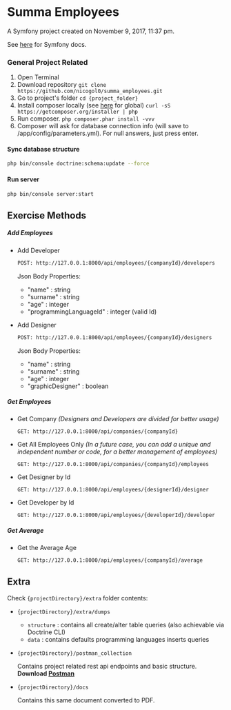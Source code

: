 Summa Employees
===============

A Symfony project created on November 9, 2017, 11:37 pm.

See [here](http://symfony.com/doc/current/index.html) for Symfony docs.


### General Project Related
1. Open Terminal
2. Download repository
`git clone https://github.com/nicogol0/summa_employees.git`
3. Go to project's folder
`cd {project_folder}`
4. Install composer locally (see [here](https://www.digitalocean.com/community/tutorials/how-to-install-and-use-composer-on-ubuntu-14-04) for global)
`curl -sS https://getcomposer.org/installer | php`
5. Run composer.
`php composer.phar install -vvv`
6. Composer will ask for database connection info (will save to /app/config/parameters.yml). For null answers, just press enter.

#### Sync database structure
``` bash
php bin/console doctrine:schema:update --force
```

#### Run server
```bash
php bin/console server:start
```


## Exercise Methods

##### Add Employees
* Add Developer

    ```bash
    POST: http://127.0.0.1:8000/api/employees/{companyId}/developers
    ```

    Json Body Properties:
    * "name" : string
    * "surname" : string
    * "age" : integer
    * "programmingLanguageId" : integer (valid Id)

* Add Designer

    ```bash
    POST: http://127.0.0.1:8000/api/employees/{companyId}/designers
    ```

    Json Body Properties:
    * "name" : string
    * "surname" : string
    * "age" : integer
    * "graphicDesigner" : boolean

##### Get Employees
* Get Company *(Designers and Developers are divided for better usage)*

    ```
    GET: http://127.0.0.1:8000/api/companies/{companyId}
    ```

* Get All Employees Only *(In a future case, you can add a unique and independent number or code, for a better management of employees)*

    ```
    GET: http://127.0.0.1:8000/api/companies/{companyId}/employees
    ```

* Get Designer by Id

    ```
    GET: http://127.0.0.1:8000/api/employees/{designerId}/designer
    ```

* Get Developer by Id

    ```
    GET: http://127.0.0.1:8000/api/employees/{developerId}/developer
    ```

##### Get Average
* Get the Average Age

    ```
    GET: http://127.0.0.1:8000/api/employees/{companyId}/average
    ```

## Extra
Check `{projectDirectory}/extra` folder contents:

* `{projectDirectory}/extra/dumps`
    * `structure` : contains all create/alter table queries (also achievable via Doctrine CLI)
    * `data` : contains defaults programming languages inserts queries


* `{projectDirectory}/postman_collection`

    Contains project related rest api endpoints and basic structure.
    **Download [Postman](https://www.getpostman.com/)**


* `{projectDirectory}/docs`

  Contains this same document converted to PDF.

